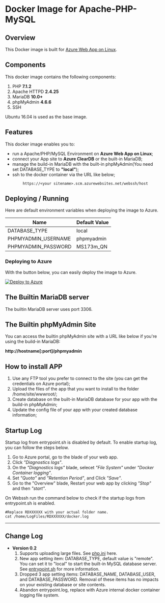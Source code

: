 # Docker Image for Apache-PHP-MySQL
## Overview
This Docker image is built for [Azure Web App on Linux](https://docs.microsoft.com/en-us/azure/app-service-web/app-service-linux-intro).

## Components
This docker image contains the following components:

1. PHP          **7.1.2**
2. Apache HTTPD **2.4.25**
3. MariaDB      **10.0+**
4. phpMyAdmin   **4.6.6**
5. SSH

Ubuntu 16.04 is used as the base image.

## Features
This docker image enables you to:

- run a Apache/PHP/MySQL Environment on **Azure Web App on Linux**;
- connect your App site to **Azure ClearDB** or the built-in MariaDB;
- manage the build-in MariaDB with the built-in phpMyAdmin(You need set DATABASE_TYPE to **"local"**);
- ssh to the docker container via the URL like below;
```
        https://<your sitename>.scm.azurewebsites.net/webssh/host
```

## Deploying / Running
Here are default environment variables when deploying the image to Azure.

Name | Default Value
---- | -------------
DATABASE_TYPE | local
PHPMYADMIN_USERNAME | phpmyadmin
PHPMYADMIN_PASSWORD | MS173m_QN

### Deploying to Azure
With the button below, you can easily deploy the image to Azure.

[![Deploy to Azure](http://azuredeploy.net/deploybutton.png)](https://azuredeploy.net/)

## The Builtin MariaDB server
The builtin MariaDB server uses port 3306.

## The Builtin phpMyAdmin Site
You can access the builtin phpMyAdmin site with a URL like below if you're using the build-in MariaDB:

**http://hostname[:port]/phpmyadmin**

## How to install APP
1. Use any FTP tool you prefer to connect to the site (you can get the credentials on Azure portal);
2. Upload the files of the app that you want to install to the folder /home/site/wwwroot/;
3. Create database on the built-in MariaDB database for your app with the build-in phpMyAdmin;
4. Update the config file of your app with your created database information;

## Startup Log
Startup log from entrypoint.sh is disabled by default. To enable startup log, you can follow the steps below.
1. Go to Azure portal, go to the blade of your web app.
2. Click *"Diagnostics logs"*.
3. On the *"Diagnostics logs"* blade, selecet *"File System"* under *"Docker Container logging"*.
4. Set *"Quota"* and *"Retention Period"*, and Click *"Save"*.
4. Go to the "Overview" blade, Restart your web app by clicking *"Stop"* and then *"start"*.

On Webssh run the command below to check if the startup logs from entrypoint.sh is enabled.
```
#Replace RDXXXXXX with your actual folder name.
cat /home/LogFiles/RDXXXXXX/docker.log
```
---

## Change Log
- **Version 0.2** 
  1. Supports uploading large files. See [php.ini](0.2/php.ini) here.
  2. New app setting item: DATABASE_TYPE, default value is "remote". You can set it to "local" to start the built-in MySQL database server. See [entrypoint.sh](0.2/entrypoint.sh) for more information.
  3. Dropped 3 app setting items: DATABASE_NAME, DATABASE_USER, and DATABASE_PASSWORD. Removal of these items has no impacts on your existing database or site contents.
  4. Abandon entrypoint.log, replace with Azure internal docker container logging file system.
